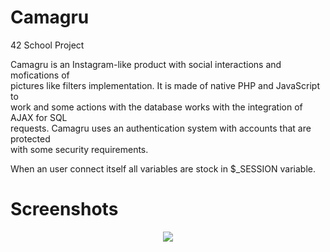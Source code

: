 # Camagru
42 School Project

Camagru is an Instagram-like product with social interactions and mofications of   <BR>
pictures like filters implementation. It is made of native PHP and JavaScript to   <BR>
work and some actions with the database works with the integration of AJAX for SQL <BR>
requests. Camagru uses an authentication system with accounts that are protected   <BR>
with some security requirements.

When an user connect itself all variables are stock in $_SESSION variable.


# Screenshots
<P align="center">
  <IMG src="http://img4.hostingpics.net/pics/941756ScreenShot20161206at25630PM.png"/>
</P>
